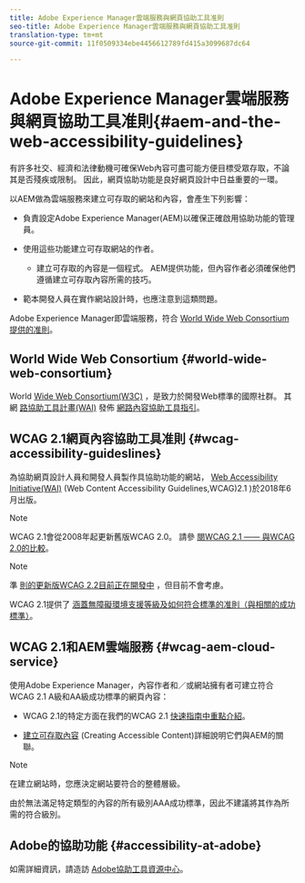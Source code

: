 ```yaml
---
title: Adobe Experience Manager雲端服務與網頁協助工具准則
seo-title: Adobe Experience Manager雲端服務與網頁協助工具准則
translation-type: tm+mt
source-git-commit: 11f0509334ebe4456612789fd415a3099687dc64

---
```



# Adobe Experience Manager雲端服務與網頁協助工具准則{#aem-and-the-web-accessibility-guidelines}

有許多社交、經濟和法律動機可確保Web內容可盡可能方便目標受眾存取，不論其是否殘疾或限制。 因此，網頁協助功能是良好網頁設計中日益重要的一環。

以AEM做為雲端服務來建立可存取的網站和內容，會產生下列影響：

* 負責設定Adobe Experience Manager(AEM)以確保正確啟用協助功能的管理員。

* 使用這些功能建立可存取網站的作者。

   * 建立可存取的內容是一個程式。 AEM提供功能，但內容作者必須確保他們遵循建立可存取內容所需的技巧。

* 範本開發人員在實作網站設計時，也應注意到這類問題。

Adobe Experience Manager即雲端服務，符合 [World Wide Web Consortium](#wcag-accessibility-guideslines)[提供的准則](#world-wide-web-consortium)。

## World Wide Web Consortium {#world-wide-web-consortium}

World [Wide Web Consortium(W3C)](https://www.w3.org/) ，是致力於開發Web標準的國際社群。 其網 [路協助工具計畫(WAI)](https://www.w3.org/WAI/) 發佈 [網路內容協助工具指引](#wcag-accessibility-guidelines)。

## WCAG 2.1網頁內容協助工具准則 {#wcag-accessibility-guideslines}

為協助網頁設計人員和開發人員製作具協助功能的網站， [Web Accessibility Initiative(WAI)](https://www.w3.org/WAI/) (Web Content Accessibility Guidelines,WCAG)2.1 [](https://www.w3.org/TR/WCAG/) )於2018年6月出版。

>[!NOTE]
> 
> WCAG 2.1會從2008年起更新舊版WCAG 2.0。 請參 [閱WCAG 2.1 —— 與WCAG 2.0的比較](https://www.w3.org/TR/WCAG21/#comparison-with-wcag-2-0)。

>[!NOTE]
> 
>準 [則的更新版WCAG 2.2目前正在開發中](https://www.w3.org/TR/WCAG22/) ，但目前不會考慮。


WCAG 2.1提供了 [涵蓋無障礙環境支援等級及如何符合標準的准則（與相關的成功標準）](https://www.w3.org/TR/WCAG/#conformance)。

## WCAG 2.1和AEM雲端服務 {#wcag-aem-cloud-service}

使用Adobe Experience Manager，內容作者和／或網站擁有者可建立符合WCAG 2.1 A級和AA級成功標準的網頁內容：

* WCAG 2.1的特定方面在我們的WCAG 2.1 [快速指南中重點介紹](/help/onboarding/accessibility/quick-guide-wcag.md)。

* [建立可存取內容](/help/sites-cloud/authoring/fundamentals/accessible-content.md) (Creating Accessible Content)詳細說明它們與AEM的關聯。

>[!NOTE]
> 
>在建立網站時，您應決定網站要符合的整體層級。
>
>由於無法滿足特定類型的內容的所有級別AAA成功標準，因此不建議將其作為所需的符合級別。

<!--
* [Configuring the Rich Text Editor for Producing Accessible Sites](/help/sites-administering/rte-accessible-content.md)
  Guidelines on how administrators can configure AEM for producing accessible content.
-->

<!--
* [Creating Accessible Adaptive Forms](/help/forms/using/creating-accessible-adaptive-forms.md)
  Adobe Experience Manager (AEM) includes a number of features and capabilities that enhance the usability of adaptive forms for users with different abilities. The solution also assists form authors in creating accessible adaptive forms.
-->

## Adobe的協助功能 {#accessibility-at-adobe}

如需詳細資訊，請造訪 [Adobe協助工具資源中心](https://www.adobe.com/accessibility/)。


